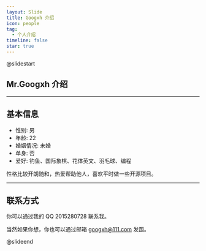 ```yaml
---
layout: Slide
title: Googxh 介绍
icon: people
tag:
  - 个人介绍
timeline: false
star: true
---
```


@slidestart

<!-- .element: class="r-fit-text" -->

## Mr.Googxh 介绍

<!-- ![Mr.Googxh](/logo.svg) -->

---

## 基本信息

- 性别: 男
- 年龄: 22
- 婚姻情况: 未婚
- 单身: 否
- 爱好: 钓鱼、国际象棋、花体英文、羽毛球、编程

性格比较开朗随和，热爱帮助他人，喜欢平时做一些开源项目。

---

<!-- ## 学历经历

- 本科东北师范大学就读物理学
- 现在在东北师范大学就读理论物理硕士
- 暂无特别突出的科研成果

--- -->

## 联系方式

你可以通过我的 QQ 2015280728 联系我。

当然如果你想，你也可以通过邮箱 googxh@111.com 发函。

@slideend
